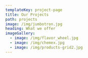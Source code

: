 ```yaml
---
templateKey: project-page
title: Our Projects
path: projects
image: /img/jumbotron.jpg
heading: What we offer
imageGallery:
  - image: /img/flavor_wheel.jpg
  - image: /img/chemex.jpg
  - image: /img/products-grid2.jpg
---
```


